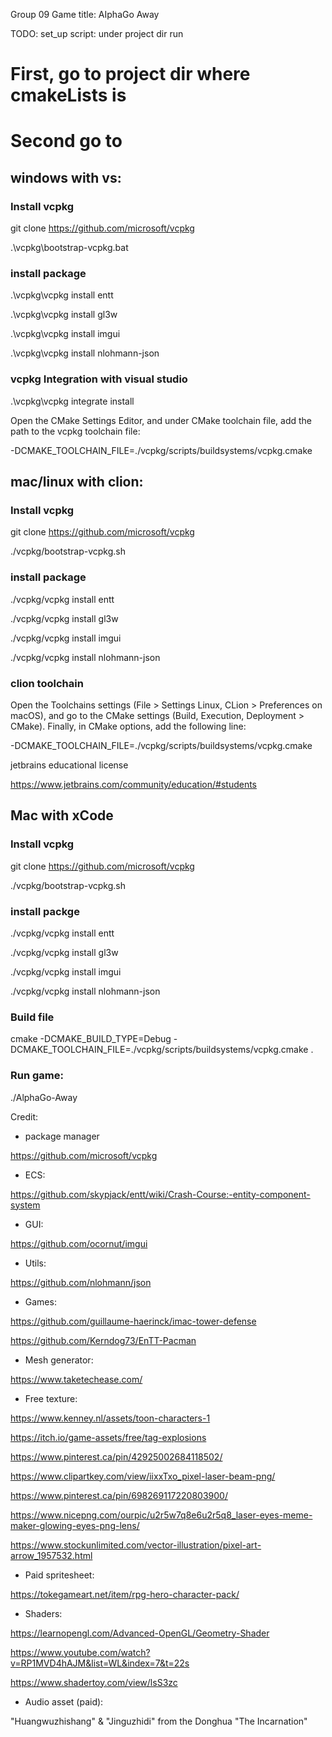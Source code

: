 Group 09
Game title: AIphaGo Away

TODO: set_up script:
under project dir run

# First, go to project dir where cmakeLists is

# Second go to 

## windows with vs:

### Install vcpkg

git clone https://github.com/microsoft/vcpkg

.\vcpkg\bootstrap-vcpkg.bat

### install package

.\vcpkg\vcpkg install entt

.\vcpkg\vcpkg install gl3w

.\vcpkg\vcpkg install imgui

.\vcpkg\vcpkg install nlohmann-json

### vcpkg Integration  with visual studio

.\vcpkg\vcpkg integrate install

Open the CMake Settings Editor, and under CMake toolchain file, add the path to the vcpkg toolchain file:

-DCMAKE_TOOLCHAIN_FILE=./vcpkg/scripts/buildsystems/vcpkg.cmake

## mac/linux with clion:

### Install vcpkg

git clone https://github.com/microsoft/vcpkg

./vcpkg/bootstrap-vcpkg.sh

### install package

./vcpkg/vcpkg install entt

./vcpkg/vcpkg install gl3w

./vcpkg/vcpkg install imgui

./vcpkg/vcpkg install nlohmann-json

### clion toolchain

Open the Toolchains settings (File > Settings Linux, CLion > Preferences on macOS), and go to the CMake settings (Build, Execution, Deployment > CMake). Finally, in CMake options, add the following line:

-DCMAKE_TOOLCHAIN_FILE=./vcpkg/scripts/buildsystems/vcpkg.cmake

jetbrains educational license

https://www.jetbrains.com/community/education/#students

## Mac with xCode

### Install vcpkg

git clone https://github.com/microsoft/vcpkg

./vcpkg/bootstrap-vcpkg.sh

### install packge

./vcpkg/vcpkg install entt

./vcpkg/vcpkg install gl3w

./vcpkg/vcpkg install imgui

./vcpkg/vcpkg install nlohmann-json

### Build file

cmake -DCMAKE_BUILD_TYPE=Debug -DCMAKE_TOOLCHAIN_FILE=./vcpkg/scripts/buildsystems/vcpkg.cmake .

### Run game:

./AlphaGo-Away


Credit:

- package manager

https://github.com/microsoft/vcpkg

- ECS:

https://github.com/skypjack/entt/wiki/Crash-Course:-entity-component-system

- GUI:

https://github.com/ocornut/imgui

- Utils:

https://github.com/nlohmann/json

- Games:

https://github.com/guillaume-haerinck/imac-tower-defense

https://github.com/Kerndog73/EnTT-Pacman

- Mesh generator:
  
https://www.taketechease.com/

- Free texture:

https://www.kenney.nl/assets/toon-characters-1

https://itch.io/game-assets/free/tag-explosions

https://www.pinterest.ca/pin/42925002684118502/

https://www.clipartkey.com/view/iixxTxo_pixel-laser-beam-png/

https://www.pinterest.ca/pin/698269117220803900/

https://www.nicepng.com/ourpic/u2r5w7q8e6u2r5q8_laser-eyes-meme-maker-glowing-eyes-png-lens/

https://www.stockunlimited.com/vector-illustration/pixel-art-arrow_1957532.html

- Paid spritesheet:

https://tokegameart.net/item/rpg-hero-character-pack/

- Shaders:

https://learnopengl.com/Advanced-OpenGL/Geometry-Shader

https://www.youtube.com/watch?v=RP1MVD4hAJM&list=WL&index=7&t=22s

https://www.shadertoy.com/view/lsS3zc

- Audio asset (paid):

"Huangwuzhishang" & "Jinguzhidi" from the Donghua "The Incarnation"






